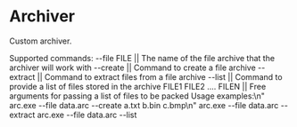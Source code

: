 # Archiver


Custom archiver. 

Supported commands:
  --file FILE             || The name of the file archive that the archiver will work with
  --create                || Command to create a file archive
  --extract               || Command to extract files from a file archive
  --list                  || Command to provide a list of files stored in the archive
  FILE1 FILE2 .... FILEN  || Free arguments for passing a list of files to be packed
  Usage examples:\n"
  arc.exe --file data.arc --create a.txt b.bin c.bmp\n"
  arc.exe --file data.arc --extract
  arc.exe --file data.arc --list
